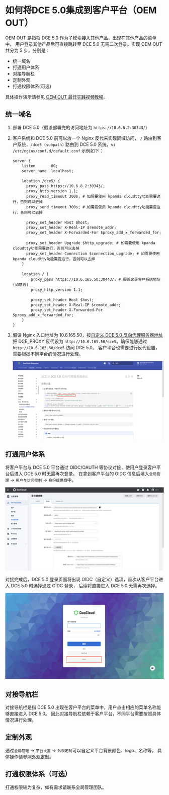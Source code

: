 # 如何将DCE 5.0集成到客户平台（OEM OUT）

OEM OUT 是指将 DCE 5.0 作为子模块接入其他产品，出现在其他产品的菜单中。
用户登录其他产品后可直接跳转至 DCE 5.0 无需二次登录。实现 OEM OUT 共分为 5 步，分别是：

* 统一域名
* 打通用户体系
* 对接导航栏
* 定制外观
* 打通权限体系(可选)

具体操作演示请参见 [OEM OUT 最佳实践视频教程](../../videos/use-cases.md#dce-50_2)。

## 统一域名

1. 部署 DCE 5.0（假设部署完的访问地址为 `https://10.6.8.2:30343/`）

1. 客户系统和 DCE 5.0 前可以放一个 Nginx 反代来实现同域访问，
   `/` 路由到客户系统，`/dce5 (subpath)` 路由到 DCE 5.0 系统，`vi /etc/nginx/conf.d/default.conf` 示例如下：

    ```nginx
    server {
        listen       80;
        server_name  localhost;
    
        location /dce5/ {
          proxy_pass https://10.6.8.2:30343/;
          proxy_http_version 1.1;
          proxy_read_timeout 300s; # 如需要使用 kpanda cloudtty功能需要这行，否则可以去掉
          proxy_send_timeout 300s; # 如需要使用 kpanda cloudtty功能需要这行，否则可以去掉
    
          proxy_set_header Host $host;
          proxy_set_header X-Real-IP $remote_addr;
          proxy_set_header X-Forwarded-For $proxy_add_x_forwarded_for;
    
          proxy_set_header Upgrade $http_upgrade; # 如需要使用 kpanda cloudtty功能需要这行，否则可以去掉
          proxy_set_header Connection $connection_upgrade; # 如需要使用 kpanda cloudtty功能需要这行，否则可以去掉
        }
        
        location / {
            proxy_pass https://10.6.165.50:30443/; # 假设这是客户系统地址(如意云)
            proxy_http_version 1.1;
    
            proxy_set_header Host $host;
            proxy_set_header X-Real-IP $remote_addr;
            proxy_set_header X-Forwarded-For $proxy_add_x_forwarded_for;
        }
    }
    ```

1. 假设 Nginx 入口地址为 10.6.165.50，按[自定义 DCE 5.0 反向代理服务器地址](../install/reverse-proxy.md)把
   DCE_PROXY 反代设为 `http://10.6.165.50/dce5`。确保能够通过 `http://10.6.165.50/dce5` 访问 DCE 5.0。
   客户平台也需要进行反代设置，需要根据不同平台的情况进行处理。
  
   ![反向代理](images/agent.png)

## 打通用户体系

将客户平台与 DCE 5.0 平台通过 OIDC/OAUTH 等协议对接，使用户登录客户平台后进入 DCE 5.0 时无需再次登录。
在拿到客户平台的 OIDC 信息后填入`全局管理` -> `用户与访问控制` -> `身份提供商`中。

![身份提供商](images/idp.png)

对接完成后，DCE 5.0 登录页面将出现 OIDC（自定义）选项，首次从客户平台进入 DCE 5.0 时选择通过 OIDC 登录，
后续将直接进入 DCE 5.0 无需再次选择。

![登录页](images/login.png)

## 对接导航栏

对接导航栏是指 DCE 5.0 出现在客户平台的菜单中，用户点击相应的菜单名称能够直接进入 DCE 5.0。
因此对接导航栏依赖于客户平台，不同平台需要按照具体情况进行处理。

## 定制外观

通过`全局管理` -> `平台设置` -> `外观定制`可以自定义平台背景颜色、logo、名称等，
具体操作请参照[外观定制](../user-guide/platform-setting/appearance.md)。

## 打通权限体系（可选）

打通权限较为复杂，如有需求请联系全局管理团队。
